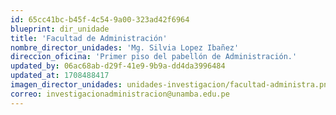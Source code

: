 ```yaml
---
id: 65cc41bc-b45f-4c54-9a00-323ad42f6964
blueprint: dir_unidade
title: 'Facultad de Administración'
nombre_director_unidades: 'Mg. Silvia Lopez Ibañez'
direccion_oficina: 'Primer piso del pabellón de Administración.'
updated_by: 06ac68ab-d29f-41e9-9b9a-dd4da3996484
updated_at: 1708488417
imagen_director_unidades: unidades-investigacion/facultad-administra.png
correo: investigacionadministracion@unamba.edu.pe
---
```

